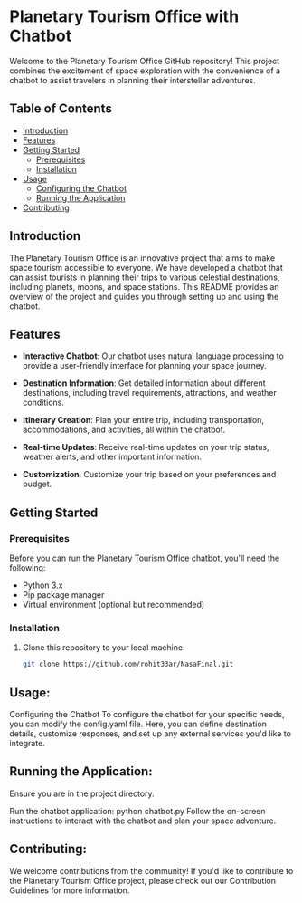 # Planetary Tourism Office with Chatbot

Welcome to the Planetary Tourism Office GitHub repository! This project combines the excitement of space exploration with the convenience of a chatbot to assist travelers in planning their interstellar adventures.

## Table of Contents

- [Introduction](#introduction)
- [Features](#features)
- [Getting Started](#getting-started)
  - [Prerequisites](#prerequisites)
  - [Installation](#installation)
- [Usage](#usage)
  - [Configuring the Chatbot](#configuring-the-chatbot)
  - [Running the Application](#running-the-application)
- [Contributing](#contributing)

## Introduction

The Planetary Tourism Office is an innovative project that aims to make space tourism accessible to everyone. We have developed a chatbot that can assist tourists in planning their trips to various celestial destinations, including planets, moons, and space stations. This README provides an overview of the project and guides you through setting up and using the chatbot.

## Features

- **Interactive Chatbot**: Our chatbot uses natural language processing to provide a user-friendly interface for planning your space journey.

- **Destination Information**: Get detailed information about different destinations, including travel requirements, attractions, and weather conditions.

- **Itinerary Creation**: Plan your entire trip, including transportation, accommodations, and activities, all within the chatbot.

- **Real-time Updates**: Receive real-time updates on your trip status, weather alerts, and other important information.

- **Customization**: Customize your trip based on your preferences and budget.

## Getting Started

### Prerequisites

Before you can run the Planetary Tourism Office chatbot, you'll need the following:

- Python 3.x
- Pip package manager
- Virtual environment (optional but recommended)

### Installation

1. Clone this repository to your local machine:

   ```bash
   git clone https://github.com/rohit33ar/NasaFinal.git

Usage:
-------
Configuring the Chatbot
To configure the chatbot for your specific needs, you can modify the config.yaml file. Here, you can define destination details, customize responses, and set up any external services you'd like to integrate.

Running the Application:
---------------------------
Ensure you are in the project directory.

Run the chatbot application:
python chatbot.py
Follow the on-screen instructions to interact with the chatbot and plan your space adventure.

Contributing:
-------------
We welcome contributions from the community! If you'd like to contribute to the Planetary Tourism Office project, please check out our Contribution Guidelines for more information.
